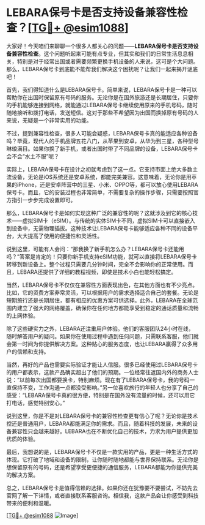 # LEBARA保号卡是否支持设备兼容性检查？[[TG💪+ @esim1088](https://t.me/s/esim1088)]

大家好！今天咱们来聊聊一个很多人都关心的问题——**LEBARA保号卡是否支持设备兼容性检查**。这个问题听起来可能有点专业，但其实和我们的日常生活息息相关，特别是对于经常出国或者需要频繁更换手机设备的人来说，这可是个大问题。那么，LEBARA保号卡到底能不能帮我们解决这个困扰呢？让我们一起来揭开谜底吧！

首先，我们得知道什么是LEBARA保号卡。简单来说，LEBARA保号卡是一种可以帮助你在出国时保留原有号码的服务。无论你是在国外旅游还是长期居住，只要你的手机能够连接到网络，就能通过LEBARA保号卡继续使用原来的手机号码，随时随地接听和拨打电话，发送短信。这对于那些不希望因为出国而换掉原有号码的人来说，无疑是一个非常实用的功能。

不过，提到兼容性检查，很多人可能会疑惑，LEBARA保号卡真的能适应各种设备吗？毕竟，现代人的手机品牌五花八门，从苹果到安卓，从华为到三星，各种型号琳琅满目。如果你换了新手机，或者出国时带了不同品牌的设备，LEBARA保号卡会不会“水土不服”呢？

实际上，LEBARA保号卡在设计之初就考虑到了这一点。它支持市面上绝大多数主流设备，无论是iOS系统还是安卓系统，都能完美兼容。这意味着，无论你是用苹果的iPhone，还是安卓阵营中的三星、小米、OPPO等，都可以放心使用LEBARA保号卡。而且，它的安装过程也非常简单，不需要复杂的操作步骤，只需要按照官方指引一步步完成设置即可。

那么，LEBARA保号卡是如何实现这种广泛的兼容性的呢？这就涉及到它的核心技术——虚拟SIM卡（eSIM）。与传统的实体SIM卡不同，虚拟SIM卡可以直接嵌入到设备中，无需物理插拔。这种技术让LEBARA保号卡能够适应各种不同的设备平台，大大提高了使用的便捷性和灵活性。

说到这里，可能有人会问：“那我换了新手机怎么办？LEBARA保号卡还能用吗？”答案是肯定的！只要你新手机支持eSIM功能，就可以直接将LEBARA保号卡转移到新设备上。整个过程只需要几分钟时间，完全不会影响你的正常使用。而且，LEBARA还提供了详细的教程视频，即使是技术小白也能轻松搞定。

当然，LEBARA保号卡不仅仅在兼容性方面表现出色，在其他方面也有不少亮点。比如，它的资费方案非常灵活，可以根据用户的需求选择适合自己的套餐。无论是短期旅行还是长期居住，都有相应的优惠方案可供选择。此外，LEBARA在全球范围内建立了强大的网络覆盖，确保你在任何地方都能享受到稳定的通话质量和流畅的上网体验。

除了这些硬实力之外，LEBARA还注重用户体验。他们的客服团队24小时在线，随时解答用户的疑问。如果你在使用过程中遇到任何问题，只需联系客服，他们就会第一时间为你提供解决方案。这种贴心的服务态度，也让LEBARA赢得了众多用户的信赖和支持。

当然，再好的产品也需要实际验证才能让人信服。很多已经使用过LEBARA保号卡的用户都表示，这款产品确实超出了他们的预期。一位经常往返国内外的商务人士说：“以前每次出国都要换卡，特别麻烦。现在有了LEBARA保号卡，我的号码一直保持不变，工作沟通一点都没受影响。”另一位喜欢旅行的年轻人也分享了自己的感受：“LEBARA保号卡真的很方便，特别是在国外没有流量的时候，还可以用它打电话，感觉特别安心。”

说到这里，你是不是对LEBARA保号卡的兼容性检查更有信心了呢？无论你是技术控还是普通用户，LEBARA都能满足你的需求。而且，随着科技的发展，未来的设备兼容性只会越来越好。LEBARA也在不断优化自己的技术，力求为用户提供更加优质的体验。

最后，我想说的是，LEBARA保号卡不仅是一款实用的产品，更是一种生活方式的体现。它打破了地域和设备的限制，让你随时随地都能与世界保持联系。无论你是想保留原有的号码，还是希望享受更便捷的通信服务，LEBARA都能为你提供完美的解决方案。

总之，LEBARA保号卡是值得信赖的选择。如果你还在犹豫要不要尝试，不妨先去官网了解一下详情，或者直接联系客服咨询。相信我，这款产品会让你感受到科技带来的便利和温暖。

[[TG💪+ @esim1088](https://t.me/s/esim1088) ![Image](https://i.postimg.cc/4NQfJmqS/Snipaste-2025-05-13-00-14-12.png)]